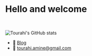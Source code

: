 <br>

<h1 align="left">Hello and welcome</h1>

<br>

![Tourahi's GitHub stats](https://github-readme-stats.vercel.app/api?username=Tourahi&show_icons=true&theme=dark)


-  📕 [Blog](https://marodungeon.neocities.org)
-  📧 tourahi.amine@gmail.com



